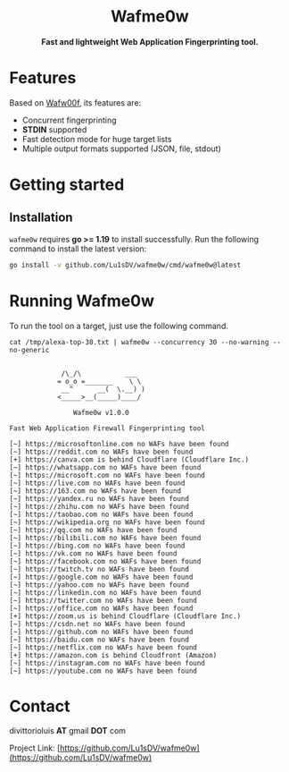 
<h1 align="center">
  Wafme0w
</h1>

<h4 align="center">Fast and lightweight Web Application Fingerprinting tool.</h4>

# Features

Based on <a href ="https://github.com/EnableSecurity/wafw00f/">Wafw00f</a>, its features are:

- Concurrent fingerprinting
- **STDIN** supported
- Fast detection mode for huge target lists
- Multiple output formats supported (JSON, file, stdout)

# Getting started
## Installation
`wafme0w` requires **go >= 1.19** to install successfully. Run the following command to install the latest version:

```sh
go install -v github.com/Lu1sDV/wafme0w/cmd/wafme0w@latest
```

# Running Wafme0w

To run the tool on a target, just use the following command.

```console
cat /tmp/alexa-top-30.txt | wafme0w --concurrency 30 --no-warning --no-generic


             /\_/\           ___
            = o_o =_______    \ \ 
             __^      __(  \.__) )
            <_____>__(_____)____/

                Wafme0w v1.0.0

Fast Web Application Firewall Fingerprinting tool

[~] https://microsoftonline.com no WAFs have been found
[~] https://reddit.com no WAFs have been found
[+] https://canva.com is behind Cloudflare (Cloudflare Inc.)
[~] https://whatsapp.com no WAFs have been found
[~] https://microsoft.com no WAFs have been found
[~] https://live.com no WAFs have been found
[~] https://163.com no WAFs have been found
[~] https://yandex.ru no WAFs have been found
[~] https://zhihu.com no WAFs have been found
[~] https://taobao.com no WAFs have been found
[~] https://wikipedia.org no WAFs have been found
[~] https://qq.com no WAFs have been found
[~] https://bilibili.com no WAFs have been found
[~] https://bing.com no WAFs have been found
[~] https://vk.com no WAFs have been found
[~] https://facebook.com no WAFs have been found
[~] https://twitch.tv no WAFs have been found
[~] https://google.com no WAFs have been found
[~] https://yahoo.com no WAFs have been found
[~] https://linkedin.com no WAFs have been found
[~] https://twitter.com no WAFs have been found
[~] https://office.com no WAFs have been found
[+] https://zoom.us is behind Cloudflare (Cloudflare Inc.)
[~] https://csdn.net no WAFs have been found
[~] https://github.com no WAFs have been found
[~] https://baidu.com no WAFs have been found
[~] https://netflix.com no WAFs have been found
[+] https://amazon.com is behind Cloudfront (Amazon)
[~] https://instagram.com no WAFs have been found
[~] https://youtube.com no WAFs have been found

```


# Contact

divittorioluis **AT** gmail **DOT** com

Project Link: [https://github.com/Lu1sDV/wafme0w](https://github.com/Lu1sDV/wafme0w)


